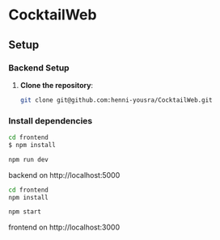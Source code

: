 # CocktailWeb

## Setup

### Backend Setup

1. **Clone the repository**:
   ```bash
   git clone git@github.com:henni-yousra/CocktailWeb.git


### Install dependencies
   ```bash
cd frontend
$ npm install

npm run dev 

```

backend on http://localhost:5000

   ```bash
cd frontend
npm install

npm start
   ```
frontend on http://localhost:3000
